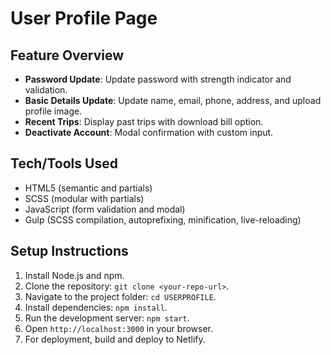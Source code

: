 # User Profile Page

## Feature Overview

- **Password Update**: Update password with strength indicator and validation.
- **Basic Details Update**: Update name, email, phone, address, and upload profile image.
- **Recent Trips**: Display past trips with download bill option.
- **Deactivate Account**: Modal confirmation with custom input.

## Tech/Tools Used

- HTML5 (semantic and partials)
- SCSS (modular with partials)
- JavaScript (form validation and modal)
- Gulp (SCSS compilation, autoprefixing, minification, live-reloading)

## Setup Instructions

1. Install Node.js and npm.
2. Clone the repository: `git clone <your-repo-url>`.
3. Navigate to the project folder: `cd USERPROFILE`.
4. Install dependencies: `npm install`.
5. Run the development server: `npm start`.
6. Open `http://localhost:3000` in your browser.
7. For deployment, build and deploy to Netlify.
